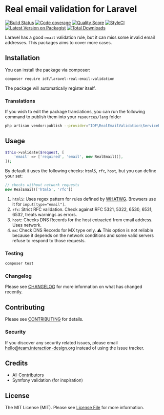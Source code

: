 # Real email validation for Laravel

[![Build Status](https://img.shields.io/travis/InteractionDesignFoundation/laravel-real-email-validation/master.svg?style=flat-square)](https://travis-ci.org/InteractionDesignFoundation/laravel-real-email-validation)
[![Code coverage](https://scrutinizer-ci.com/g/InteractionDesignFoundation/laravel-real-email-validation/badges/coverage.png)](https://scrutinizer-ci.com/g/InteractionDesignFoundation/laravel-real-email-validation)
[![Quality Score](https://img.shields.io/scrutinizer/g/InteractionDesignFoundation/laravel-real-email-validation.svg?style=flat-square)](https://scrutinizer-ci.com/g/InteractionDesignFoundation/laravel-real-email-validation)
[![StyleCI](https://github.styleci.io/repos/200292916/shield?branch=master)](https://github.styleci.io/repos/200292916)
[![Latest Version on Packagist](https://img.shields.io/packagist/v/idf/laravel-real-email-validation.svg?style=flat-square)](https://packagist.org/packages/idf/laravel-real-email-validation)
[![Total Downloads](https://img.shields.io/packagist/dt/idf/laravel-real-email-validation.svg?style=flat-square)](https://packagist.org/packages/idf/laravel-real-email-validation)

Laravel has a good `email` validation rule, but it can miss some invalid email addresses.
This packages aims to cover more cases.

## Installation

You can install the package via composer:

```bash
composer require idf/laravel-real-email-validation
```

The package will automatically register itself.

### Translations

If you wish to edit the package translations, you can run the following command to publish them into your `resources/lang` folder

```bash
php artisan vendor:publish --provider="IDF\RealEmailValidation\ServiceProvider"
```

## Usage

```php
$this->validate($request, [
    'email' => ['required', 'email', new RealEmail()],
]);
```

By default it uses the following checks: `html5`, `rfc`, `host`, but you can define your set:
```php
// checks without network requests
new RealEmail(['html5', 'rfc'])
```

1. `html5`: Uses regex pattern for rules defined by [WHATWG](https://html.spec.whatwg.org/multipage/input.html#valid-e-mail-address). Browsers use it for `input[type="email"]`.
1. `rfc`: Strict RFC validation. Check against RFC 5321, 5322, 6530, 6531, 6532, treats warnings as errors.
1. `host`: Checks DNS Records for the host extracted from email address. Uses network.
1. `mx`: Check DNS Records for MX type only. ⚠️ This option is not reliable because it depends on the network conditions and some valid servers refuse to respond to those requests.

### Testing

``` bash
composer test
```

### Changelog

Please see [CHANGELOG](CHANGELOG.md) for more information on what has changed recently.

## Contributing

Please see [CONTRIBUTING](CONTRIBUTING.md) for details.

### Security

If you discover any security related issues, please email hello@team.interaction-design.org instead of using the issue tracker.

## Credits

- [All Contributors](../../contributors)
- Symfony validation (for inspiration)

## License

The MIT License (MIT). Please see [License File](LICENSE.md) for more information.
